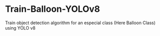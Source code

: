 # Train-Balloon-YOLOv8
Train object detection algorithm  for an especial class (Here Balloon Class) using YOLO v8
